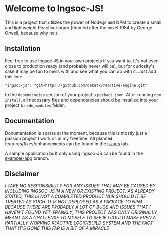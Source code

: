 # Welcome to Ingsoc-JS!

This is a project that utilizes the power of Node.js and NPM to create a small and lightweight Reactive library (themed after the novel 1984 by George Orwell, because why not). 


## Installation

Feel free to use Ingsoc-JS in your own projects if you want to. It's not even close to production ready (and probably never will be), but for curiosity's sake it may be fun to mess with and see what you can do with it. Just add this line:

```
"ingsoc-js": "git+https://github.com/dakatk/reactive-engine.git"
```

to the `dependencies` section of your project's `package.json`. After running `npm install`, all necessary files and dependencies should be installed into your project's `node_modules` folder.


## Documentation

Documentation is sparse at the moment, because this is mostly just a passion project I work on in my freetime. All planned features/fixes/enhancements can be found in the [issues](https://github.com/dakatk/reactive-engine/issues) tab.

A sample application built only using Ingsoc-JS can be found in the [example-app](https://github.com/dakatk/reactive-engine/tree/example-app) branch.


## Disclaimer

_I TAKE NO RESPONSIBILITY FOR ANY ISSUES THAT MAY BE CAUSED BY INCLUDING INGSOC-JS IN A NEW OR EXISTING PROJECT. AS ALREADY STATED, THIS IS NOT A COMPLETED PRODUCT NOR SHOULD IT BE TREATED AS SUCH. IT IS NOT DEPLOYED AS A PACKAGE TO NPM BECAUSE THERE ARE PROBABLY A LOT OF BUGS AND ISSUES THAT I HAVEN'T FOUND YET. FRANKLY, THIS PROJECT WAS ONLY ORIGINALLY MEANT AS A CHALLENGE TO MYSELF TO SEE IF I COULD MAKE EVEN A PARTIALLY WORKING REACTIVE LOGIC/BUILD SYSTEM AND THE FACT THAT IT'S GONE THIS FAR IS A BIT OF A MIRACLE_
